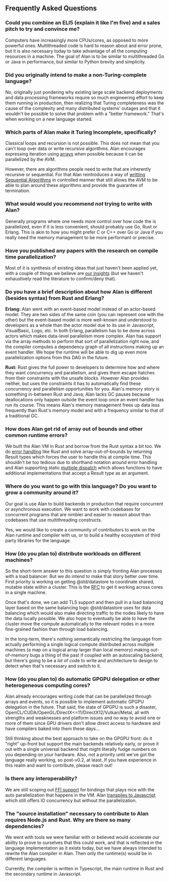 ## Frequently Asked Questions

### Could you combine an ELI5 (explain it like I'm five) and a sales pitch to try and convince me?

Computers have increasingly more CPUs/cores, as opposed to more powerful ones. Multithreaded code is hard to reason about and error prone, but it is also necessary today to take advantage of all the computing resources in a machine. The goal of Alan is to be similar to multithreaded Go or Java in performance, but similar to Python brevity and simplicity.

### Did you originally intend to make a non-Turing-complete language?

No, originally just pondering why existing large scale backend deployments and data processing frameworks require so much engineering effort to keep them running in production, then realizing that Turing completeness was the cause of the complexity and many distributed systems' outages and that it wouldn't be possible to solve that problem with a "better framework." That's when working on a new language started.

### Which parts of Alan make it Turing Incomplete, specifically?

Classical loops and recursion is not possible. This does not mean that you can't loop over data or write recursive algorithms. Alan encourages expressing iteration using [arrays](https://docs.alan-lang.org/builtins/array_api.html) when possible because it can be parallelized by the AVM.

However, there are algorithms people need to write that are inherently recursive or sequential. For that Alan reintroduces a way of [writting Sequential Algorithms](https://docs.alan-lang.org/std_seq.html) in controlled manner that still allows the AVM to be able to plan around these algorithms and provide the guarantee of termination.

### What would would you recommend *not* trying to write with Alan?

Generally programs where one needs more control over how code the is parallelized, even if it is less convenient, should probably use Go, Rust or Erlang. This is akin to how you might prefer C or C++ over Go or Java if you really need the memory management to be more performant or precise.

### Have you published any papers with the research on compile time parallelization?

Most of it is synthesis of existing ideas that just haven't been applied yet, with a couple of things we believe are [our insights](https://alan-lang.org/alan_overview.html#parallel-computation-and-the-problem-of-turing-completeness) (but we haven't exhaustively read the literature to confirm/deny that).

### Do you have a brief description about how Alan is different (besides syntax) from Rust and Erlang?

**Erlang:**
Alan went with an event-based model instead of an actor-based model. They are two sides of the same coin (you can represent one with the other) but the event-based model is more well-known and understood to developers as a whole than the actor model due to its use in Javascript, VisualBasic, Logo, etc. In both Erlang, parallelism has to be done across actors which makes data-level parallelism more complex. Alan has support via the array methods to perform that sort of parallelization right now, and the compiler computes a dependency graph of all instructions making up an event handler. We hope the runtime will be able to dig up even more parallelization options from this DAG in the future.

**Rust:**
Rust gives the full power to developers to determine how and where they want concurrency and parallelism, and gives them escape hatches from their constraints with the unsafe blocks. However Alan provides neither, but uses the constraints it has to automatically find these concurrency and parallelism opportunities for you. Alan's memory story is something in-between Rust and Java; Alan lacks GC pauses because deallocations only happen outside the event loop once an event handler has run its course. This means Alan's memory management frees up data less frequently than Rust's memory model and with a frequency similar to that of a traditional GC.

### How does Alan get rid of array out of bounds and other common runtime errors?

We built the Alan VM in Rust and borrow from the Rust syntax a bit too. We do [error handling](https://docs.alan-lang.org/error_handling.html) like Rust and solve array-out-of-bounds by returning Result<T> types which forces the user to handle this at compile time. This shouldn't be too tedious due to shorthand notation around error handling and Alan supporting static [multiple dispatch](https://en.wikipedia.org/wiki/Multiple_dispatch) which allows functions to have additional implementations that accept a Result type as an argument.

### Where do you want to go with this language? Do you want to grow a community around it?

Our goal is use Alan to build backends in production that require concurrent or asynchronous execution. We want to work with codebases for concurrent programs that are nimbler and easier to reason about than codebases that use multithreading constructs.

Yes, we would like to create a community of contributors to work on the Alan runtime and compiler with us, or to build a healthy ecosystem of third party libraries for the language.

### How (do you plan to) distribute workloads on different machines?

So the short-term answer to this question is simply fronting Alan processes with a load balancer. But we do intend to make that story better over time. First priority is working on getting @std/datastore to coordinate shared, mutable state within a cluster. This is the [RFC](https://github.com/alantech/alan/blob/main/rfcs/008%20-%20Safe%20Global%20Data%20Storage%20RFC.md) to get it working across cores in a single machine.

Once that's done, we can add TLS support and then pull in a load balancing layer based on the same balancing logic @std/datastore uses for data balancing which would also make directing traffic to the nodes likely to have the data locally possible. We also hope to eventually be able to have the cluster move the compute automatically to the relevant nodes in a more fine-grained fashion than through load balancing.

In the long-term, there's nothing semantically restricting the language from actually performing a single logical compute distributed across multiple machines (a map on a logical array larger than local memory) making out-of-memory bugs a thing of the past if coupled with an autoscaling backend, but there's going to be a *lot* of code to write and architecture to design to detect when that's necessary and switch to it.

### How (do you plan to) do automatic GPGPU delegation or other heterogeneous computing cores?

Alan already encourages writing code that can be parallelized through arrays and events, so it is possible to implement automatic GPGPU delegation in the future. That said, the state of GPGPU is such a disaster, OpenCL/CUDA/OpenGL/DirectX<=11/DirectX12/Vulkan/Metal, all with strengths and weaknesses and platform issues and no way to avoid one or more of them since GPU drivers don't allow direct access to hardware and have compilers baked into them these days...

Still thinking about the best approach to take on the GPGPU front: do it "right" up-front but support the main backends relatively early, or prove it out with a single universal backend that might literally fudge numbers on you depending on your hardware. Also, not a priority until we've got the language really working, so post-v0.2, at least. If you have experience in this realm and want to contribute, please reach out!

### Is there any interoperability?

We are still scoping out [FFI support](https://github.com/alantech/alan/pull/60/files) for bindings that plays nice with the auto parallelization that happens in the VM. Alan [transpiles to Javascript](https://docs.alan-lang.org/transpile_js.html) which still offers IO concurrency but without the parallelization.

### The "source installation" necessary to contribute to Alan requires Node.js and Rust. Why are there so many dependencies?

We went with tools we were familiar with or believed would accelerate our ability to prove to ourselves that this could work, and that is reflected in the language implementation as it exists today, but we have always intended to rewrite the Alan compiler in Alan. Then only the runtime(s) would be in different languages.

Currently, the compiler is written in Typescript, the main runtime in Rust and the secondary runtime in Javascript.
